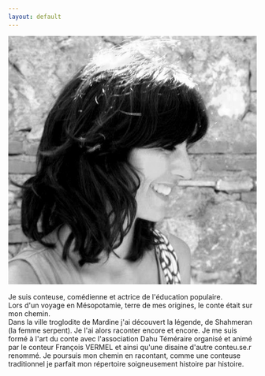 ```yaml
---
layout: default
---
```

<img 
classe="bio" 
src="./photo/noir-bl.jpg">
<p>
Je suis conteuse, comédienne et actrice de l'éducation populaire.<br/>
Lors d'un voyage en Mésopotamie, terre de mes origines, le conte était sur mon chemin. <br/>
Dans la ville troglodite de Mardine j'ai découvert la légende, de Shahmeran (la femme serpent). 
Je l'ai alors raconter encore et encore. 
Je me suis formé à l'art du conte avec l'association Dahu Téméraire organisé et animé par le conteur François VERMEL et ainsi qu'une disaine d'autre conteu.se.r renommé. 
Je poursuis mon chemin en racontant, comme une conteuse traditionnel je parfait mon répertoire soigneusement histoire par histoire.  </p>
